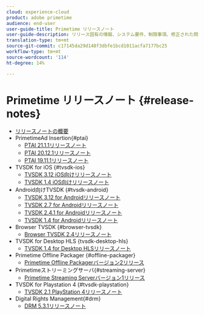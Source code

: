 ```yaml
---
cloud: experience-cloud
product: adobe primetime
audience: end-user
user-guide-title: Primetime リリースノート
user-guide-description: リリース固有の情報、システム要件、制限事項、修正された問題、既知の問題を示します。
translation-type: tm+mt
source-git-commit: c17145da29d148f3dbfe1bcd1011acfa7177bc25
workflow-type: tm+mt
source-wordcount: '114'
ht-degree: 14%

---
```



# Primetime リリースノート  {#release-notes}

+ [リリースノートの概要](home.md)
+ PrimetimeAd Insertion{#ptai}
   + [PTAI 21.1.1リリースノート](ptai-21x-release-notes.md)
   + [PTAI 20.12.1リリースノート](ptai-20x-release-notes.md)
   + [PTAI 19.11.1リリースノート](ptai-19x-release-notes.md)
+ TVSDK for iOS {#tvsdk-ios}
   + [TVSDK 3.12 iOS向けリリースノート](tvsdk-3x-ios.md)
   + [TVSDK 1.4 iOS向けリリースノート](tvsdk-1-4-ios.md)
+ Android向けTVSDK {#tvsdk-android}
   + [TVSDK 3.12 for Androidリリースノート](tvsdk-3x-android.md)
   + [TVSDK 2.7 for Androidリリースノート](tvsdk-27-android.md)
   + [TVSDK 2.4.1 for Androidリリースノート](tvsdk-24-android.md)
   + [TVSDK 1.4 for Androidリリースノート](tvsdk-1-4-android.md)
+ Browser TVSDK {#browser-tvsdk}
   + [Browser TVSDK 2.4リリースノート](tvsdk-24-browser.md)
+ TVSDK for Desktop HLS {tvsdk-desktop-hls}
   + [TVSDK 1.4 for Desktop HLSリリースノート](tvsdk-1-4-desktop-hls.md)
+ Primetime Offline Packager {#offline-packager}
   + [Primetime Offline Packagerバージョン2リリース](offline-packager-2x-release-note.md)
+ Primetimeストリーミングサーバ{#streaming-server}
   + [Primetime Streaming Serverバージョン1リリース](primetime-streaming-server-1x.md)
+ TVSDK for Playstation 4 {#tvsdk-playstation}
   + [TVSDK 2.1 PlayStation 4リリースノート](tvsdk-21-ps4.md)
+ Digital Rights Management{#drm}
   + [DRM 5.3.1リリースノート](drm-531-release-notes.md)
